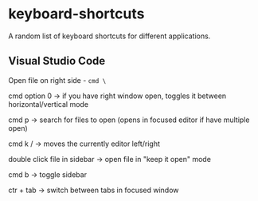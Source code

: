 # keyboard-shortcuts
A random list of keyboard shortcuts for different applications.

## Visual Studio Code

Open file on right side - `cmd \` 

cmd option 0 -> if you have right window open, toggles it between horizontal/vertical mode

cmd p -> search for files to open (opens in focused editor if have multiple open)

cmd k <left arrow>/<right arrow> -> moves the currently editor left/right

double click file in sidebar -> open file in "keep it open" mode



cmd b -> toggle sidebar

ctr + tab -> switch between tabs in focused window
